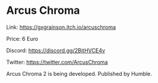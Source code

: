 # Arcus Chroma

Link: https://gxgrainson.itch.io/arcuschroma

Price: 6 Euro

Discord: https://discord.gg/2BjtHVCE4v

Twitter: https://twitter.com/ArcusChroma

Arcus Chroma 2 is being developed. Published by Humble.
